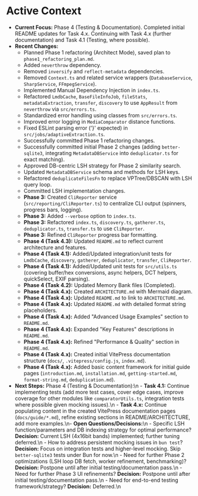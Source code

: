 <!-- Version: 3.7 | Last Updated: 2025-04-06 | Updated By: Cline -->

# Active Context

- **Current Focus:** Phase 4 (Testing & Documentation). Completed initial README updates for Task 4.x. Continuing with Task 4.x (further documentation) and Task 4.1 (Testing, where possible).
- **Recent Changes:**
  - Planned Phase 1 refactoring (Architect Mode), saved plan to `phase1_refactoring_plan.md`.
  - Added `neverthrow` dependency.
  - Removed `inversify` and `reflect-metadata` dependencies.
  - Removed `Context.ts` and related service wrappers (`DatabaseService`, `SharpService`, `FFmpegService`).
  - Implemented Manual Dependency Injection in `index.ts`.
  - Refactored `LmdbCache`, `BaseFileInfoJob`, `fileStats`, `metadataExtraction`, `transfer`, `discovery` to use `AppResult` from `neverthrow` via `src/errors.ts`.
  - Standardized error handling using classes from `src/errors.ts`.
  - Improved error logging in `MediaComparator` distance functions.
  - Fixed ESLint parsing error ('}' expected) in `src/jobs/adaptiveExtraction.ts`.
  - Successfully committed Phase 1 refactoring changes.
  - Successfully committed initial Phase 2 changes (adding `better-sqlite3`, integrating `MetadataDBService` into `deduplicator.ts` for exact matching).
  - Approved DB-centric LSH strategy for Phase 2 similarity search.
  - Updated `MetadataDBService` schema and methods for LSH keys.
  - Refactored `deduplicateFilesFn` to replace VPTree/DBSCAN with LSH query loop.
  - Committed LSH implementation changes.
  - **Phase 3:** Created `CliReporter` service (`src/reporting/CliReporter.ts`) to centralize CLI output (spinners, progress bars, logging).
  - **Phase 3:** Added `--verbose` option to `index.ts`.
  - **Phase 3:** Refactored `index.ts`, `discovery.ts`, `gatherer.ts`, `deduplicator.ts`, `transfer.ts` to use `CliReporter`.
  - **Phase 3:** Refined `CliReporter` progress bar formatting.
  - **Phase 4 (Task 4.3):** Updated `README.md` to reflect current architecture and features.
  - **Phase 4 (Task 4.1):** Added/Updated integration/unit tests for `LmdbCache`, `discovery`, `gatherer`, `deduplicator`, `transfer`, `CliReporter`.
  - **Phase 4 (Task 4.1):** Added/Updated unit tests for `src/utils.ts` (covering buffer/hex conversions, async helpers, DCT helpers, quickSelect, EXIF parsing).
  - **Phase 4 (Task 4.2):** Updated Memory Bank files (Completed).
  - **Phase 4 (Task 4.x):** Created `ARCHITECTURE.md` with Mermaid diagram.
  - **Phase 4 (Task 4.x):** Updated `README.md` to link to `ARCHITECTURE.md`.
  - **Phase 4 (Task 4.x):** Updated `README.md` with detailed format string placeholders.
  - **Phase 4 (Task 4.x):** Added "Advanced Usage Examples" section to `README.md`.
  - **Phase 4 (Task 4.x):** Expanded "Key Features" descriptions in `README.md`.
  - **Phase 4 (Task 4.x):** Refined "Performance & Quality" section in `README.md`.
  - **Phase 4 (Task 4.x):** Created initial VitePress documentation structure (`docs/`, `.vitepress/config.js`, `index.md`).
  - **Phase 4 (Task 4.x):** Added basic content framework for initial guide pages (`introduction.md`, `installation.md`, `getting-started.md`, `format-string.md`, `deduplication.md`).
- **Next Steps:** Phase 4 (Testing & Documentation):\n - **Task 4.1:** Continue implementing tests (add more test cases, cover edge cases, improve coverage for other modules like `comparatorUtils.ts`, integration tests where possible given mocking issues).\n - **Task 4.x:** Continue populating content in the created VitePress documentation pages (`docs/guide/*.md`), refine existing sections in README/ARCHITECTURE, add more examples.\n- **Open Questions/Decisions:**\n - Specific LSH function/parameters and DB indexing strategy for optimal performance? **Decision:** Current LSH (4x16bit bands) implemented; further tuning deferred.\n - How to address persistent mocking issues in `bun test`? **Decision:** Focus on integration tests and higher-level mocking. Skip `better-sqlite3` tests under Bun for now.\n - Need for further Phase 2 optimizations (LSH loop DB fetch, worker refinement, benchmarking)? **Decision:** Postpone until after initial testing/documentation pass.\n - Need for further Phase 3 UI refinements? **Decision:** Postpone until after initial testing/documentation pass.\n - Need for end-to-end testing framework/strategy? **Decision:** Deferred.\n
